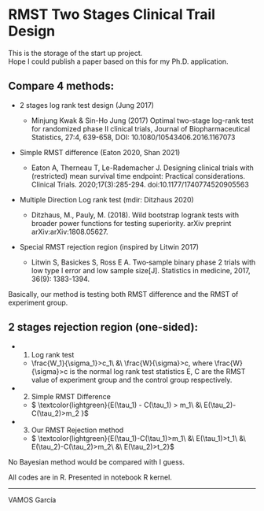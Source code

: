 # RMST Two Stages Clinical Trail Design
This is the storage of the start up project.  
Hope I could publish a paper based on this for my Ph.D. application.  

## Compare 4 methods:
- 2 stages log rank test design (Jung 2017)   
    -  Minjung Kwak & Sin-Ho Jung (2017) Optimal two-stage log-rank test for randomized phase II clinical trials, Journal of Biopharmaceutical Statistics, 27:4, 639-658, DOI: 10.1080/10543406.2016.1167073

-  Simple RMST difference (Eaton 2020, Shan 2021)    
    -  Eaton A, Therneau T, Le-Rademacher J. Designing clinical trials with (restricted) mean survival time endpoint: Practical considerations. Clinical Trials. 2020;17(3):285-294. doi:10.1177/1740774520905563

-  Multiple Direction Log rank test (mdir:  Ditzhaus 2020)  
    -  Ditzhaus, M., Pauly, M. (2018). Wild bootstrap logrank tests with broader power functions for testing superiority. arXiv preprint arXiv:arXiv:1808.05627.

-  Special RMST rejection region (inspired by Litwin 2017)  
    -  Litwin S, Basickes S, Ross E A. Two‐sample binary phase 2 trials with low type I error and low sample size[J]. Statistics in medicine, 2017, 36(9): 1383-1394.



Basically, our method is testing both RMST difference and the RMST of experiment group.  

## 2 stages rejection region (one-sided):
- 1. Log rank test
    - \frac{W_1}{\sigma_1}>c_1\ \&\ \frac{W}{\sigma}>c, where \frac{W}{\sigma}>c is the normal log rank test statistics
E, C are the RMST value of experiment group and the control group respectively.
- 2. Simple RMST Difference
    - $ \textcolor{lightgreen}{E(\tau_1) - C(\tau_1) > m_1\ \&\  E(\tau_2)-C(\tau_2)>m_2 }$
- 3. Our RMST Rejection method
    - $ \textcolor{lightgreen}{E(\tau_1)-C(\tau_1)>m_1\ \&\  E(\tau_1)>t_1\ \&\  E(\tau_2)-C(\tau_2)>m_2\ \&\  E(\tau_2)>t_2}$

No Bayesian method would be compared with I guess.

All codes are in R. Presented in notebook R kernel.

--------------
VAMOS García

